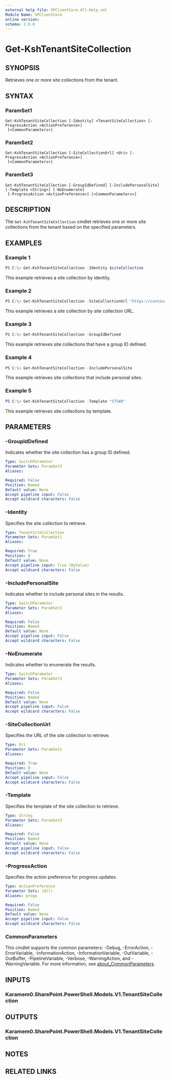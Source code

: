 ```yaml
---
external help file: SPClientCore.dll-Help.xml
Module Name: SPClientCore
online version:
schema: 2.0.0
---
```


# Get-KshTenantSiteCollection

## SYNOPSIS
Retrieves one or more site collections from the tenant.

## SYNTAX

### ParamSet1
```
Get-KshTenantSiteCollection [-Identity] <TenantSiteCollection> [-ProgressAction <ActionPreference>]
 [<CommonParameters>]
```

### ParamSet2
```
Get-KshTenantSiteCollection [-SiteCollectionUrl] <Uri> [-ProgressAction <ActionPreference>]
 [<CommonParameters>]
```

### ParamSet3
```
Get-KshTenantSiteCollection [-GroupIdDefined] [-IncludePersonalSite] [-Template <String>] [-NoEnumerate]
 [-ProgressAction <ActionPreference>] [<CommonParameters>]
```

## DESCRIPTION
The `Get-KshTenantSiteCollection` cmdlet retrieves one or more site collections from the tenant based on the specified parameters.

## EXAMPLES

### Example 1
```powershell
PS C:\> Get-KshTenantSiteCollection -Identity $siteCollection
```

This example retrieves a site collection by identity.

### Example 2
```powershell
PS C:\> Get-KshTenantSiteCollection -SiteCollectionUrl "https://contoso.sharepoint.com/sites/site1"
```

This example retrieves a site collection by site collection URL.

### Example 3
```powershell
PS C:\> Get-KshTenantSiteCollection -GroupIdDefined
```

This example retrieves site collections that have a group ID defined.

### Example 4
```powershell
PS C:\> Get-KshTenantSiteCollection -IncludePersonalSite
```

This example retrieves site collections that include personal sites.

### Example 5
```powershell
PS C:\> Get-KshTenantSiteCollection -Template "STS#0"
```

This example retrieves site collections by template.

## PARAMETERS

### -GroupIdDefined
Indicates whether the site collection has a group ID defined.

```yaml
Type: SwitchParameter
Parameter Sets: ParamSet3
Aliases:

Required: False
Position: Named
Default value: None
Accept pipeline input: False
Accept wildcard characters: False
```

### -Identity
Specifies the site collection to retrieve.

```yaml
Type: TenantSiteCollection
Parameter Sets: ParamSet1
Aliases:

Required: True
Position: 0
Default value: None
Accept pipeline input: True (ByValue)
Accept wildcard characters: False
```

### -IncludePersonalSite
Indicates whether to include personal sites in the results.

```yaml
Type: SwitchParameter
Parameter Sets: ParamSet3
Aliases:

Required: False
Position: Named
Default value: None
Accept pipeline input: False
Accept wildcard characters: False
```

### -NoEnumerate
Indicates whether to enumerate the results.

```yaml
Type: SwitchParameter
Parameter Sets: ParamSet3
Aliases:

Required: False
Position: Named
Default value: None
Accept pipeline input: False
Accept wildcard characters: False
```

### -SiteCollectionUrl
Specifies the URL of the site collection to retrieve.

```yaml
Type: Uri
Parameter Sets: ParamSet2
Aliases:

Required: True
Position: 0
Default value: None
Accept pipeline input: False
Accept wildcard characters: False
```

### -Template
Specifies the template of the site collection to retrieve.

```yaml
Type: String
Parameter Sets: ParamSet3
Aliases:

Required: False
Position: Named
Default value: None
Accept pipeline input: False
Accept wildcard characters: False
```

### -ProgressAction
Specifies the action preference for progress updates.

```yaml
Type: ActionPreference
Parameter Sets: (All)
Aliases: proga

Required: False
Position: Named
Default value: None
Accept pipeline input: False
Accept wildcard characters: False
```

### CommonParameters
This cmdlet supports the common parameters: -Debug, -ErrorAction, -ErrorVariable, -InformationAction, -InformationVariable, -OutVariable, -OutBuffer, -PipelineVariable, -Verbose, -WarningAction, and -WarningVariable. For more information, see [about_CommonParameters](http://go.microsoft.com/fwlink/?LinkID=113216).

## INPUTS

### Karamem0.SharePoint.PowerShell.Models.V1.TenantSiteCollection
## OUTPUTS

### Karamem0.SharePoint.PowerShell.Models.V1.TenantSiteCollection
## NOTES

## RELATED LINKS

